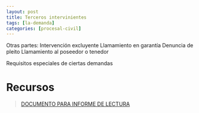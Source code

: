 ```yaml
---
layout: post
title: Terceros intervinientes
tags: [la-demanda]
categories: [procesal-civil]
---
```

Otras partes:
Intervención excluyente
Llamamiento en garantía
Denuncia de pleito
Llamamiento al poseedor o tenedor

Requisitos especiales de ciertas demandas


<!-- more -->
# Recursos

> [DOCUMENTO PARA INFORME DE LECTURA](/assets/documentos/semana_6.pdf)